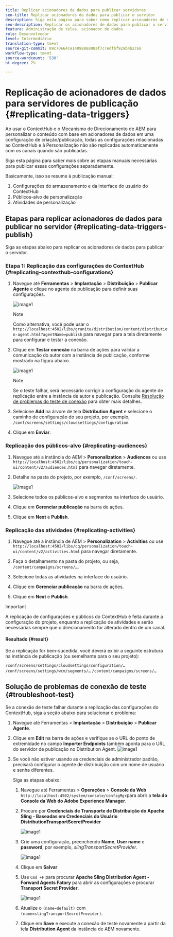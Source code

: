 ```yaml
---
title: Replicar acionadores de dados para publicar servidores
seo-title: Replicar acionadores de dados para publicar o servidor
description: Siga esta página para saber como replicar acionadores de dados para publicar o servidor.
seo-description: Replicar os acionadores de dados para publicar o servidor.
feature: Administração de telas, acionador de dados
role: Desenvolvedor
level: Intermediário
translation-type: tm+mt
source-git-commit: 89c70e64ce1409888800af7c7edfbf92ab4b2c68
workflow-type: tm+mt
source-wordcount: '538'
ht-degree: 2%

---
```



# Replicação de acionadores de dados para servidores de publicação {#replicating-data-triggers}

Ao usar o ContextHub e o Mecanismo de Direcionamento de AEM para personalizar o conteúdo com base em acionadores de dados em uma configuração de criação/publicação, todas as configurações relacionadas ao ContextHub e à Personalização não são replicadas automaticamente com os canais quando são publicadas.

Siga esta página para saber mais sobre as etapas manuais necessárias para publicar essas configurações separadamente.

Basicamente, isso se resume à publicação manual:

1. Configurações do armazenamento e da interface do usuário do ContextHub
1. Públicos-alvo de personalização
1. Atividades de personalização

## Etapas para replicar acionadores de dados para publicar no servidor {#replicating-data-triggers-publish}

Siga as etapas abaixo para replicar os acionadores de dados para publicar o servidor.

### Etapa 1: Replicação das configurações do ContextHub {#replicating-contexthub-configurations}

1. Navegue até **Ferramentas** > **Implantação** > **Distribuição** > **Publicar Agente** e clique no agente de publicação para definir suas configurações.

   ![image1](/help/user-guide/assets/replicating-triggers/replicating-triggers1.png)

   >[!NOTE]
   >
   >Como alternativa, você pode usar o `http://localhost:4502/libs/granite/distribution/content/distribution-agent.html?agentName=publish` para navegar para a tela diretamente para configurar e testar a conexão.

1. Clique em **Testar conexão** na barra de ações para validar a comunicação do autor com a instância de publicação, conforme mostrado na figura abaixo.

   ![image1](/help/user-guide/assets/replicating-triggers/replicating-triggers2.png)

   >[!NOTE]
   >
   >Se o teste falhar, será necessário corrigir a configuração do agente de replicação entre a instância de autor e publicação. Consulte [Resolução de problemas do teste de conexão](/help/user-guide/replicating-data-triggers.md#troubleshoot-test) para obter mais detalhes.

1. Selecione **Add** na árvore de tela **Distribution Agent** e selecione o caminho de configuração do seu projeto, por exemplo, `/conf/screens/settings/cloudsettings/configuration`.

1. Clique em **Enviar**.

### Replicação dos públicos-alvo {#replicating-audiences}

1. Navegue até a instância do AEM > **Personalization** > **Audiences** ou use `http://localhost:4502/libs/cq/personalization/touch-ui/content/v2/audiences.html` para navegar diretamente.

1. Detalhe na pasta do projeto, por exemplo, `/conf/screens/`.

   ![image1](/help/user-guide/assets/replicating-triggers/replicating-triggers10.png)

1. Selecione todos os públicos-alvo e segmentos na interface do usuário.

1. Clique em **Gerenciar publicação** na barra de ações.

1. Clique em **Next** e **Publish**.

### Replicação das atividades {#replicating-activities}

1. Navegue até a instância de AEM > **Personalization** > **Activities** ou use `http://localhost:4502/libs/cq/personalization/touch-ui/content/v2/activities.html` para navegar diretamente.

1. Faça o detalhamento na pasta do projeto, ou seja, `/content/campaigns/screens/…`.

1. Selecione todas as atividades na interface do usuário.

1. Clique em **Gerenciar publicação** na barra de ações.

1. Clique em **Next** e **Publish**.

>[!IMPORTANT]
>
>A replicação de configurações e públicos do ContextHub é feita durante a configuração do projeto, enquanto a replicação de atividades e serão necessárias sempre que o direcionamento for alterado dentro de um canal.

#### Resultado {#result}

Se a replicação for bem-sucedida, você deverá exibir a seguinte estrutura na instância de publicação (ou semelhante para o seu projeto):

`/conf/screens/settings/cloudsettings/configuration/…`
`/conf/screens/settings/wcm/segments/…`
`/content/campaigns/screens/…`

## Solução de problemas de conexão de teste {#troubleshoot-test}

Se a conexão de teste falhar durante a replicação das configurações do ContextHub, siga a seção abaixo para solucionar o problema:

1. Navegue até Ferramentas > **Implantação** > **Distribuição** > **Publicar Agente**.

1. Clique em **Edit** na barra de ações e verifique se o URL do ponto de extremidade no campo **Importer Endpoints** também aponta para o URL do servidor de publicação no Distribution Agent.
   ![image1](/help/user-guide/assets/replicating-triggers/replicating-triggers9.png)

1. Se você não estiver usando as credenciais de administrador padrão, precisará configurar o agente de distribuição com um nome de usuário e senha diferentes.

   Siga as etapas abaixo:

   1. Navegue até Ferramentas > **Operações** > **Console da Web** `http://localhost:4502/system/console/configMgr`para abrir a **tela do Console da Web do Adobe Experience Manager**.
   1. Procure por **Credenciais de Transporte de Distribuição do Apache Sling - Baseadas em Credenciais do Usuário DistributionTransportSecretProvider**

      ![image1](/help/user-guide/assets/replicating-triggers/replicating-triggers6.png)

   1. Crie uma configuração, preenchendo **Name**, **User name** e **password**, por exemplo, *slingTransportSecretProvider*.

      ![image1](/help/user-guide/assets/replicating-triggers/replicating-triggers7.png)

   1. Clique em **Salvar**
   1. Use `Cmd +F` para procurar **Apache Sling Distribution Agent - Forward Agents Fatory** para abrir as configurações e procurar **Transport Secret Provider**.

      ![image1](/help/user-guide/assets/replicating-triggers/replicating-triggers8.png)

   1. Atualize o `(name=default)` com `(name=slingTransportSecretProvider)`.
   1. Clique em **Save** e execute a conexão de teste novamente a partir da tela **Distribution Agent** da instância de AEM novamente.

